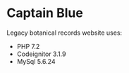 # Captain Blue

Legacy botanical records website uses:

* PHP 7.2
* Codeignitor 3.1.9
* MySql 5.6.24
